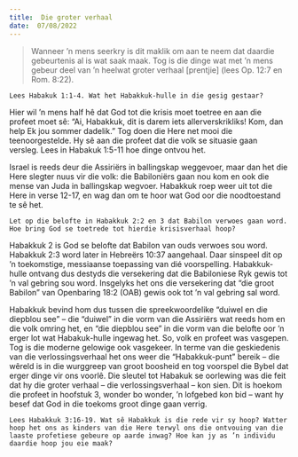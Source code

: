 ```yaml
---
title:  Die groter verhaal
date:  07/08/2022
---
```


> <p></p>
> Wanneer ’n mens seerkry is dit maklik om aan te neem dat daardie gebeurtenis al is wat saak maak. Tog is die dinge wat met ’n mens gebeur deel van ’n heelwat groter verhaal [prentjie] (lees Op. 12:7 en Rom. 8:22).

`Lees Habakuk 1:1-4. Wat het Habakkuk-hulle in die gesig gestaar?`

Hier wil ’n mens half hê dat God tot die krisis moet toetree en aan die profeet moet sê: “Ai, Habakkuk, dit is darem iets allerverskrikliks! Kom, dan help Ek jou sommer dadelik.” Tog doen die Here net mooi die teenoorgestelde. Hy sê aan die profeet dat die volk se situasie gaan versleg. Lees in Habakuk 1:5-11 hoe dinge ontvou het.

Israel is reeds deur die Assiriërs in ballingskap weggevoer, maar dan het die Here slegter nuus vir die volk: die Babiloniërs gaan nou kom en ook die mense van Juda in ballingskap wegvoer. Habakkuk roep weer uit tot die Here in verse 12-17, en wag dan om te hoor wat God oor die noodtoestand te sê het.

`Let op die belofte in Habakkuk 2:2 en 3 dat Babilon verwoes gaan word. Hoe bring God se toetrede tot hierdie krisisverhaal hoop?`

Habakkuk 2 is God se belofte dat Babilon van ouds verwoes sou word. Habakkuk 2:3 word later in Hebreërs 10:37 aangehaal. Daar sinspeel dit op ’n toekomstige, messiaanse toepassing van dié voorspelling. Habakkuk-hulle ontvang dus destyds die versekering dat die Babiloniese Ryk gewis tot ’n val gebring sou word. Insgelyks het ons die versekering dat “die groot Babilon” van Openbaring 18:2 (OAB) gewis ook tot ’n val gebring sal word.

Habakkuk bevind hom dus tussen die spreekwoordelike “duiwel en die diepblou see” – die “duiwel” in die vorm van die Assiriërs wat reeds hom en die volk omring het, en “die diepblou see” in die vorm van die belofte oor ’n erger lot wat Habakuk-hulle ingewag het. So, volk en profeet was vasgepen. Tog is die moderne gelowige ook vasgekeer. In terme van die geskiedenis van die verlossingsverhaal het ons weer die “Habakkuk-punt” bereik – die wêreld is in die wurggreep van groot boosheid en tog voorspel die Bybel dat erger dinge vir ons voorlê. Die sleutel tot Habakuk se oorlewing was die feit dat hy die groter verhaal – die verlossingsverhaal – kon sien. Dit is hoekom die profeet in hoofstuk 3, wonder bo wonder, ’n lofgebed kon bid – want hy besef dat God in die toekoms groot dinge gaan verrig.

`Lees Habakkuk 3:16-19. Wat sê Habakkuk is die rede vir sy hoop? Watter hoop het ons as kinders van die Here terwyl ons die ontvouing van die laaste profetiese gebeure op aarde inwag? Hoe kan jy as ’n individu daardie hoop jou eie maak?`